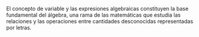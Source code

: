 El concepto de variable y las expresiones algebraicas constituyen la base fundamental del álgebra, una rama de las matemáticas que estudia las relaciones y las operaciones entre cantidades desconocidas representadas por letras.
